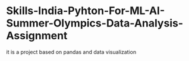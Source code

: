 # Skills-India-Pyhton-For-ML-AI-Summer-Olympics-Data-Analysis-Assignment
it is a project based on pandas and data visualization
